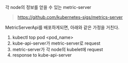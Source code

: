 

각 node의 정보를 얻을 수 있는 metric-server

> https://github.com/kubernetes-sigs/metrics-server

MetricServerApi를 배포하게되면, 아래와 같은 가정을 거친다. 


1. kubectl top pod <pod_name>
2. kube-api-server가 metric-server로 request
3. metric-server가 각 node의 kubelet에 request
4. response to kube-api-server

